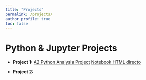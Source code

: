 ```yaml
---
title: "Projects"
permalink: /projects/
author_profile: true
toc: false
---
```


# Python & Jupyter Projects

- **Project 1:**
[A2 Python Analysis Project](/projects/a2-python-analysis/)   <!-- Página dedicada con iframe -->
[Notebook HTML directo](/notebooks/A2%20Python%20Analysis%20Project.html) <!-- Link directo al HTML -->
  
- **Project 2:** 
